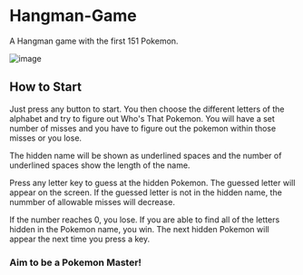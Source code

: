 # Hangman-Game

A Hangman game with the first 151 Pokemon.

![image](https://user-images.githubusercontent.com/34924318/39505822-e9250df0-4da2-11e8-9360-0400dd070b7a.png)


## How to Start
Just press any button to start. You then choose the different letters of the alphabet and try to figure out Who's That Pokemon.
You will have a set number of misses and you have to figure out the pokemon within those misses or you lose.

The hidden name will be shown as underlined spaces and the number of underlined spaces show the length of the name. 

Press any letter key to guess at the hidden Pokemon. The guessed letter will appear on the screen. If the guessed letter is not in the hidden name, the nummber of allowable misses will decrease.

If the number reaches 0, you lose. If you are able to find all of the letters hidden in the Pokemon name, you win. The next hidden Pokemon will appear the next time you press a key.


### Aim to be a Pokemon Master!
